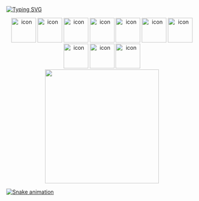 [![Typing SVG](https://readme-typing-svg.demolab.com?font=Fira+Code&pause=1000&random=false&width=435&separator=%3D&lines=cout+%3C%3C+%22Hello+World%22+%3C%3C+endl;%3DSystem.out.println(%22Hello+World%22);%3Decho+%22Hello+World%22%3Dconsole.log(%22Hello+World%22))](https://git.io/typing-svg)

<div align="center">
  <img src="https://techstack-generator.vercel.app/mysql-icon.svg" alt="icon" width="65" style="width: 65px; height: 65px; margin-right: 0px; margin-bottom: 0px;" />
  <img src="https://techstack-generator.vercel.app/java-icon.svg" alt="icon" width="65" style="width: 65px; height: 65px; margin-right: 0px; margin-bottom: 0px;" />
  <img src="https://techstack-generator.vercel.app/cpp-icon.svg" alt="icon" width="65" style="width: 65px; height: 65px; margin-right: 0px; margin-bottom: 0px;" />
  <img src="https://techstack-generator.vercel.app/python-icon.svg" alt="icon" width="65" style="width: 65px; height: 65px; margin-right: 0px; margin-bottom: 0px;" />
  <img src="https://techstack-generator.vercel.app/django-icon.svg" alt="icon" width="65" style="width: 65px; height: 65px; margin-right: 0px; margin-bottom: 0px;" />
  <img src="https://techstack-generator.vercel.app/ts-icon.svg" alt="icon" width="65" style="width: 65px; height: 65px; margin-right: 0px; margin-bottom: 0px;" />
  <img src="https://techstack-generator.vercel.app/react-icon.svg" alt="icon" width="65" style="width: 65px; height: 65px; margin-right: 0px; margin-bottom: 0px;" />
  <img src="https://techstack-generator.vercel.app/webpack-icon.svg" alt="icon" width="65" style="width: 65px; height: 65px; margin-right: 0px; margin-bottom: 0px;" />
  <img src="https://techstack-generator.vercel.app/eslint-icon.svg" alt="icon" width="65" style="width: 65px; height: 65px; margin-right: 0px; margin-bottom: 0px;" />
  <img src="https://techstack-generator.vercel.app/prettier-icon.svg" alt="icon" width="65" style="width: 65px; height: 65px; margin-right: 0px; margin-bottom: 0px;" />
</div>

<div align="center">
  <a href="https://github.com/hj5230">
  <img align="center" height="300" src="https://github-readme-stats.vercel.app/api/top-langs/?username=hj5230&layout=compact&langs_count=16&theme=dracula"/>
</div>

<!-- <table>
  <tr>
    <td><img src="https://wakatime.com/share/@018d21cd-2296-4c14-9357-c54c3fb3fdc6/ff4ba4e7-9f32-49a0-a7ff-d73fed80ff2a.svg"></td>
    <td><img src="https://wakatime.com/share/@018d21cd-2296-4c14-9357-c54c3fb3fdc6/a2da8121-4c30-4ff6-ba57-a6634c2c9813.svg"></td>
  </tr>
</table> -->

![Snake animation](https://github.com/eagrundy/eagrundy/blob/output/github-contribution-grid-snake.svg)
